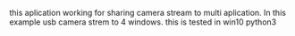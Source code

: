 this aplication working for sharing camera stream to multi aplication. In this example usb camera strem to 4 windows. this is tested in win10 python3
